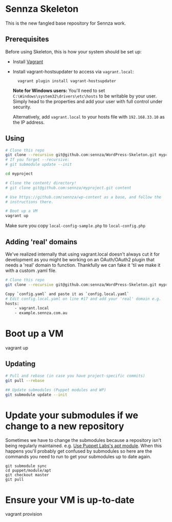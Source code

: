 # Sennza Skeleton

This is the new fangled base repository for Sennza work.

## Prerequisites

Before using Skeleton, this is how your system should be set up:

* Install [Vagrant](http://vagrantup.com/)
* Install vagrant-hostsupdater to access via `vagrant.local`:

		vagrant plugin install vagrant-hostsupdater

  **Note for Windows users:** You'll need to set
  `C:\Windows\system32\drivers\etc\hosts` to be writable by your user. Simply
  head to the properties and add your user with full control under security.

  Alternatively, add `vagrant.local` to your hosts file with `192.168.33.10` as
  the IP address.

## Using

```bash
# Clone this repo
git clone --recursive git@github.com:sennza/WordPress-Skeleton.git myproject
# If you forget --recursive:
# git submodule update --init

cd myproject

# Clone the content/ directory!
# git clone git@github.com:sennza/myproject.git content

# Use https://github.com/sennza/wp-content as a base, and follow the
# instructions there.

# Boot up a VM
vagrant up
```

Make sure you copy `local-config-sample.php` to `local-config.php`

## Adding 'real' domains

We've realized internally that using vagrant.local doesn't always cut it for development as you might be working on an OAuth/OAuth2 plugin that needs a 'real' domain to function. Thankfully we can fake it 'til we make it with a custom .yaml file.

```bash
# Clone this repo
git clone --recursive git@github.com:sennza/WordPress-Skeleton.git myproject

Copy `config.yaml` and paste it as `config.local.yaml`
# Edit config.local.yaml on line #17 and add your 'real' domain e.g.
hosts:
    - vagrant.local
    - example.sennza.com.au
```

# Boot up a VM
vagrant up

## Updating

```bash
# Pull and rebase (in case you have project-specific commits)
git pull --rebase

## Update submodules (Puppet modules and WP)
git submodule update --init
```


# Update your submodules if we change to a new repository

Sometimes we have to change the submodules because a repository isn't being regularly maintained. e.g. [Use Puppet Labs's apt module](https://github.com/sennza/WordPress-Skeleton/issues/5). When this happens you'll probably get confused by submodules so here are the commands you need to run to get your submodules up to date again.

```
git submodule sync
cd puppet/module/apt
git checkout master
git pull
```

# Ensure your VM is up-to-date
vagrant provision
```
